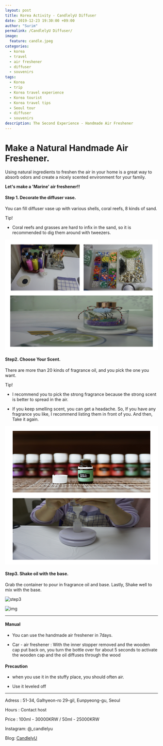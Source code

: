 ```yaml
---
layout: post
title: Korea Activity - CandlelyU Diffuser
date: 2019-12-23 19:30:00 +09:00
author: "Surim"
permalink: /CandlelyU Diffuser/
image:
  feature: candle.jpeg
categories:
  - korea
  - travel
  - air freshener
  - diffuser
  - souvenirs
tags:
  - Korea
  - trip
  - Korea travel experience
  - Korea tourist
  - Korea travel tips
  - Seoul tour
  - diffuser
  - souvenirs
description: The Second Experience - Handmade Air Freshener
---
```


# Make a Natural Handmade Air Freshener.

Using natural ingredients to freshen the air in your home is a great way to absorb odors and create a nicely scented environment for your family.

__Let's make a 'Marine' air freshener!!__

#### Step 1. Decorate the diffuser vase.

You can fill diffuser vase up with various shells, coral reefs, 8 kinds of sand.

Tip!
- Coral reefs and grasses are hard to infix in the sand, so it is recommended to dig them around with tweezers.

![step1](/img/post/03/step1.jpeg)

#### Step2. Choose Your Scent.

There are more than 20 kinds of fragrance oil, and you pick the one you want.

Tip!
- I recommend you to pick the strong fragrance because the strong scent is better to spread in the air.

- If you keep smelling scent, you can get a headache. So, If you have any fragrance you like, I recommend listing them in front of you. And then, Take it again.

![step2](/img/post/03/step2.jpeg)

#### Step3.  Shake oil with the base.

Grab the container to pour in fragrance oil and base. Lastly, Shake well to mix with the base.

![step3](/img/post/03/mix.JPG)


![img](/img/post/03/finish.JPG)

----------------------------

#### Manual

- You can use the handmade air freshener in 7days.

- Car - air freshener : With the inner stopper removed and the wooden cap put back on, you turn the bottle over for about 5 seconds to activate the wooden cap and the oil diffuses through the wood

#### Precaution

- when you use it in the stuffy place, you should often air.

- Use it leveled off

------------------------------------------

Adress : 51-34, Galhyeon-ro 29-gil, Eunpyeong-gu, Seoul

Hours : Contact host

Price : 100ml - 30000KRW / 50ml - 25000KRW

Instagram: @_candlelyu

Blog: [CandlelyU](https://blog.naver.com/candlely_u)
